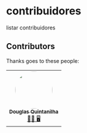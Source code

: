 # contribuidores

listar contribuidores

## Contributors

Thanks goes to these people:
<table>
  <tr>
    <td align="center"><a href="https://rocketseat.com.br"><img style="border-radius: 50%;" src="https://avatars.githubusercontent.com/douglasquintanilha" width="100px;" alt=""/><br /><sub><b>Douglas Quintanilha</b></sub></a><br /><a href="https://cursos.alura.com.br/user/douglasquintanilha" title="Alura">👨‍🚀 🖥️</a></td>
  </tr>
</table>
